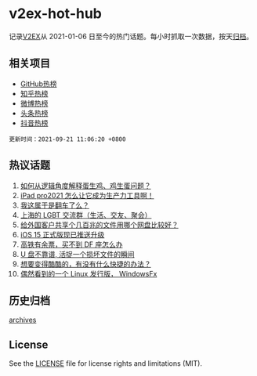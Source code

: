 # v2ex-hot-hub

 记录[V2EX](https://www.v2ex.com/)从 2021-01-06 日至今的热门话题。每小时抓取一次数据，按天[归档](archives)。
 
 ## 相关项目

- [GitHub热榜](https://github.com/lonnyzhang423/github-hot-hub)
- [知乎热榜](https://github.com/lonnyzhang423/zhihu-hot-hub)
- [微博热榜](https://github.com/lonnyzhang423/weibo-hot-hub)
- [头条热榜](https://github.com/lonnyzhang423/toutiao-hot-hub)
- [抖音热榜](https://github.com/lonnyzhang423/douyin-hot-hub)


 `更新时间：2021-09-21 11:06:20 +0800`

## 热议话题

1. [如何从逻辑角度解释蛋生鸡、鸡生蛋问题？](https://www.v2ex.com/t/803030)
1. [iPad pro2021 怎么让它成为生产力工具啊！](https://www.v2ex.com/t/803056)
1. [我这属于是翻车了么？](https://www.v2ex.com/t/803034)
1. [上海的 LGBT 交流群（生活、交友、聚会）](https://www.v2ex.com/t/803038)
1. [给外国客户共享个几百兆的文件用哪个网盘比较好？](https://www.v2ex.com/t/803106)
1. [iOS 15 正式版现已推送升级](https://www.v2ex.com/t/803122)
1. [高铁有余票，买不到 DF 座怎么办](https://www.v2ex.com/t/803133)
1. [U 盘不靠谱, 活捉一个损坏文件的瞬间](https://www.v2ex.com/t/803043)
1. [想要变得酷酷的，有没有什么快捷的办法？](https://www.v2ex.com/t/803103)
1. [偶然看到的一个 Linux 发行版， WindowsFx](https://www.v2ex.com/t/803026)

## 历史归档

[archives](archives)

## License

See the [LICENSE](LICENSE) file for license rights and limitations (MIT).
